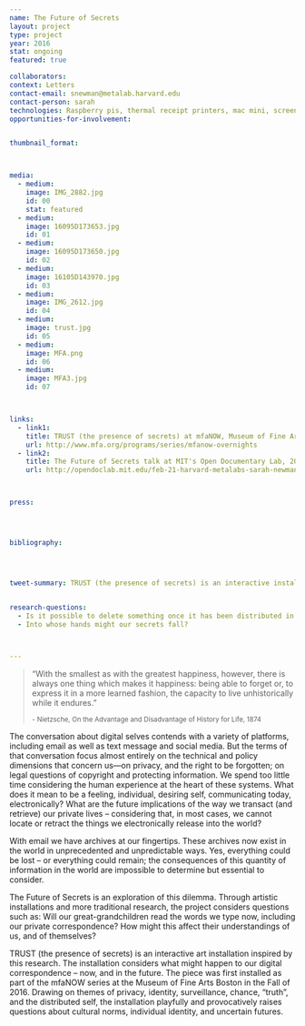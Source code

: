 ```yaml
---
name: The Future of Secrets
layout: project
type: project
year: 2016
stat: ongoing
featured: true

collaborators: 
context: Letters
contact-email: snewman@metalab.harvard.edu
contact-person: sarah
technologies: Raspberry pis, thermal receipt printers, mac mini, screen, keyboard, secrets
opportunities-for-involvement: 


thumbnail_format:



media:
  - medium:
    image: IMG_2882.jpg
    id: 00
    stat: featured
  - medium:
    image: 16095D173653.jpg
    id: 01
  - medium:
    image: 16095D173650.jpg
    id: 02
  - medium:
    image: 16105D143970.jpg
    id: 03
  - medium:
    image: IMG_2612.jpg
    id: 04
  - medium:
    image: trust.jpg
    id: 05
  - medium:
    image: MFA.png
    id: 06
  - medium:
    image: MFA3.jpg
    id: 07



links:
  - link1: 
    title: TRUST (the presence of secrets) at mfaNOW, Museum of Fine Arts Boston, 2016
    url: http://www.mfa.org/programs/series/mfanow-overnights
  - link2: 
    title: The Future of Secrets talk at MIT's Open Documentary Lab, 2017
    url: http://opendoclab.mit.edu/feb-21-harvard-metalabs-sarah-newman-jessica-yurkofsky-matthew-battles-visit-open-documentary-lab



press:




bibliography:




tweet-summary: TRUST (the presence of secrets) is an interactive installation that considers what might happen to our digital correspondence now and in the future. 


research-questions:
  - Is it possible to delete something once it has been distributed in the digital world? 
  - Into whose hands might our secrets fall?



---
```



> &#8220;With the smallest as with the greatest happiness, however, there is always one thing which makes it happiness: being able to forget or, to express it in a more learned fashion, the capacity to live unhistorically while it endures.&#8221;
>
> <sub>&#45; Nietzsche, On the Advantage and Disadvantage of History for Life, 1874</sub>

The conversation about digital selves contends with a variety of platforms, including email as well as text message and social media. But the terms of that conversation focus almost entirely on the technical and policy dimensions that concern us—on privacy, and the right to be forgotten; on legal questions of copyright and protecting information. We spend too little time considering the human experience at the heart of these systems. What does it mean to be a feeling, individual, desiring self, communicating today, electronically? What are the future implications of the way we transact (and retrieve) our private lives – considering that, in most cases, we cannot locate or retract the things we electronically release into the world?

With email we have archives at our fingertips. These archives now exist in the world in unprecedented and unpredictable ways. Yes, everything could be lost – or everything could remain; the consequences of this quantity of information in the world are impossible to determine but essential to consider. 

The Future of Secrets is an exploration of this dilemma. Through artistic installations and more traditional research, the project considers questions such as:  Will our great-grandchildren read the words we type now, including our private correspondence? How might this affect their understandings of us, and of themselves? 

TRUST (the presence of secrets) is an interactive art installation inspired by this research. The installation considers what might happen to our digital correspondence – now, and in the future. The piece was first installed as part of the mfaNOW series at the Museum of Fine Arts Boston in the Fall of 2016. Drawing on themes of privacy, identity, surveillance, chance, “truth”, and the distributed self, the installation playfully and provocatively raises questions about cultural norms, individual identity, and uncertain futures.
